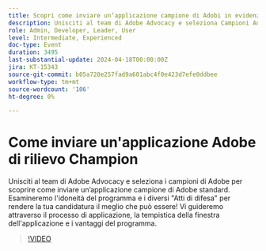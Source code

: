```yaml
---
title: Scopri come inviare un’applicazione campione di Adobi in evidenza
description: Unisciti al team di Adobe Advocacy e seleziona Campioni Adobi per scoprire come inviare un’applicazione campione di Adobi in evidenza. Vi guideremo attraverso il processo di applicazione, la tempistica della finestra dell'applicazione e i vantaggi del programma.
role: Admin, Developer, Leader, User
level: Intermediate, Experienced
doc-type: Event
duration: 3495
last-substantial-update: 2024-04-18T00:00:00Z
jira: KT-15343
source-git-commit: b05a720e257fad9a601abc4f0e423d7efe0ddbee
workflow-type: tm+mt
source-wordcount: '106'
ht-degree: 0%

---
```



# Come inviare un&#39;applicazione Adobe di rilievo Champion

Unisciti al team di Adobe Advocacy e seleziona i campioni di Adobe per scoprire come inviare un’applicazione campione di Adobe standard. Esamineremo l&#39;idoneità del programma e i diversi &quot;Atti di difesa&quot; per rendere la tua candidatura il meglio che può essere! Vi guideremo attraverso il processo di applicazione, la tempistica della finestra dell&#39;applicazione e i vantaggi del programma.

>[!VIDEO](https://video.tv.adobe.com/v/3428431/?learn=on)

